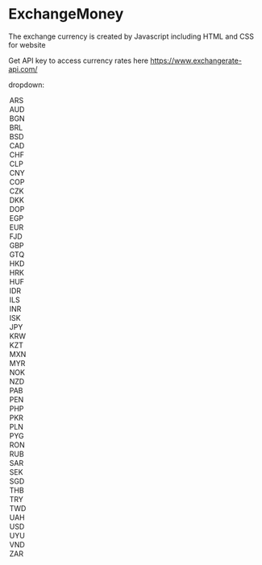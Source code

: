# ExchangeMoney
The exchange currency is created by Javascript including HTML and CSS for website

Get API key to access currency rates here
https://www.exchangerate-api.com/

dropdown: 

<option value="ARS">ARS</option>
          <option value="AUD">AUD</option>
          <option value="BGN">BGN</option>
          <option value="BRL">BRL</option>
          <option value="BSD">BSD</option>
          <option value="CAD">CAD</option>
          <option value="CHF">CHF</option>
          <option value="CLP">CLP</option>
          <option value="CNY">CNY</option>
          <option value="COP">COP</option>
          <option value="CZK">CZK</option>
          <option value="DKK">DKK</option>
          <option value="DOP">DOP</option>
          <option value="EGP">EGP</option>
          <option value="EUR">EUR</option>
          <option value="FJD">FJD</option>
          <option value="GBP">GBP</option>
          <option value="GTQ">GTQ</option>
          <option value="HKD">HKD</option>
          <option value="HRK">HRK</option>
          <option value="HUF">HUF</option>
          <option value="IDR">IDR</option>
          <option value="ILS">ILS</option>
          <option value="INR">INR</option>
          <option value="ISK">ISK</option>
          <option value="JPY">JPY</option>
          <option value="KRW">KRW</option>
          <option value="KZT">KZT</option>
          <option value="MXN">MXN</option>
          <option value="MYR">MYR</option>
          <option value="NOK">NOK</option>
          <option value="NZD">NZD</option>
          <option value="PAB">PAB</option>
          <option value="PEN">PEN</option>
          <option value="PHP">PHP</option>
          <option value="PKR">PKR</option>
          <option value="PLN">PLN</option>
          <option value="PYG">PYG</option>
          <option value="RON">RON</option>
          <option value="RUB">RUB</option>
          <option value="SAR">SAR</option>
          <option value="SEK">SEK</option>
          <option value="SGD">SGD</option>
          <option value="THB">THB</option>
          <option value="TRY">TRY</option>
          <option value="TWD">TWD</option>
          <option value="UAH">UAH</option>
          <option value="USD" selected >USD</option>
          <option value="UYU">UYU</option>
          <option value="VND">VND</option>
          <option value="ZAR">ZAR</option>

